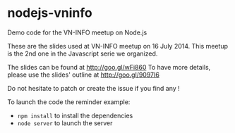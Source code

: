 nodejs-vninfo
=============

Demo code for the VN-INFO meetup on Node.js

These are the slides used at VN-INFO meetup on 16 July 2014.
This meetup is the 2nd one in the Javascript serie we organized.

The slides can be found at http://goo.gl/wFi860
To have more details, please use the slides' outline at http://goo.gl/9097I6

Do not hesitate to patch or create the issue if you find any !

To launch the code the reminder example:
- `npm install` to install the dependencies
- `node server` to launch the server
